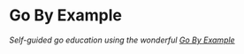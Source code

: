 # Go By Example #

_Self-guided go education using the wonderful [Go By Example](https://gobyexample.com)_
